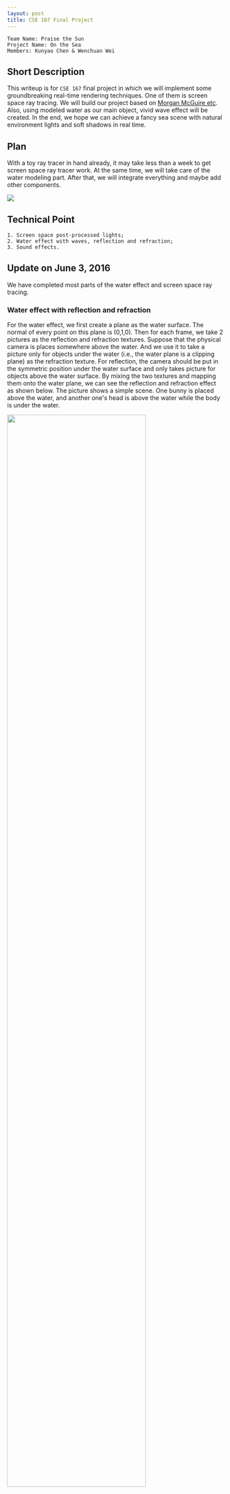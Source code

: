 ```yaml
---
layout: post
title: CSE 167 Final Project
---
```

    Team Name: Praise the Sun
    Project Name: On the Sea
    Members: Kunyao Chen & Wenchuan Wei


## Short Description

This writeup is for `CSE 167` final project in which we will implement some groundbreaking real-time rendering techniques. One of them is screen space ray tracing. We will build our project based on [Morgan McGuire etc](http://jcgt.org/published/0003/04/04/). Also, using modeled water as our main object, vivid wave effect will be created. In the end, we hope we can achieve a fancy sea scene with natural environment lights and soft shadows in real time.

## Plan

With a toy ray tracer in hand already, it may take less than a week to get screen space ray tracer work. At the same time, we will take care of the water modeling part. After that, we will integrate everything and maybe add other components.

<img src="../img5/rt.jpg">

## Technical Point

    1. Screen space post-processed lights;
    2. Water effect with waves, reflection and refraction;
    3. Sound effects.

## Update on June 3, 2016
We have completed most parts of the water effect and screen space ray tracing. 

### Water effect with reflection and refraction

For the water effect, we first create a plane as the water surface. The normal of every point on this plane is (0,1,0). Then for each frame, we take 2 pictures as the reflection and refraction textures. 
Suppose that the physical camera is places somewhere above the water. And we use it to take a picture only for objects under the water (i.e., the water plane is a clipping plane) as the refraction texture.
For reflection, the camera should be put in the symmetric position under the water surface and only takes picture for objects above the water surface. By mixing the two textures and mapping them onto the water plane, we can see the reflection and refraction effect as shown below.
The picture shows a simple scene. One bunny is placed above the water, and another one's head is above the water while the body is under the water.

<img src="../img5/water1.jpg" width="80%" height="80%" style="display:inline"/>

### Ripples on the water surface

To make the water more realistic, we want to add some ripples on the water surface. We used a dudv map to realize ripples. Using the red and green components of dudv map as offsets, we can distort the pixels of the reflection and refraction textures. The water surface with ripples is shown below.

<img src="../img5/water2.jpg" width="80%" height="80%" style="display:inline"/>

### Screen space ray tracing

It could save much time to trace ray in screen space. We choose to build up everything in fragment shader, so the procedure is just like in deferred shading: we save world space normal, position, diffuse color, depth for every pixel in a buffer in the first pass. Then do the ray tracing in screen space in the second pass. The biggest issues are as following: 1. There is no simple proportional relationship between camera space cooridnates and screen space cooridnates. The reuslt in [Morgan McGuire's paper](http://jcgt.org/published/0003/04/04/) is not quite accurate. 2. There is an aliasing problem as sample rate of depth buffer is limited. We have to carefully choose `bias` and  `zThickness` to make it right.

We test the result with a simple scene(floor, bunny and a mirror). As we can see, although there is still some aliasings when the angle between view direction and normal is large, also, the bunny in the mirror is sort of blurred, the overall result is quite satisfying. As we focus on real time application, the artifect is enduarable.

![](../img5/bunnyInTheMirror.gif)

## Update on June 6, 2016

    Note: We change our Team name to PTS, 
          and project name to "Bunny and Water" 

## The following shows all the technical features of our final project.

(1) Water effect with reflection and refraction

In the following screenshot, head of the bunny is above the water and the body is under the water. You can see both the reflection and refractions, as well as the ripples.

<img src="../img5/water_final.PNG" width="80%" height="80%" style="display:inline"/>

We also use a normal map on the water surface, which enables specular highlight on the water surface.

<img src="../img5/water_final_light.PNG" width="80%" height="80%" style="display:inline"/>

(2) Screen Space Ray Tracing

With ray tracing, we can implement fancier environment mapping. As you can see in the screen shot, bunny can map floor texture and the other bunny, floor can reflect those bunnies.

<img src="../img5/1.PNG" width="80%" height="80%" style="display:inline"/>
<img src="../img5/2.PNG" width="80%" height="80%" style="display:inline"/>

In addition, we can obtain shadows: 
<img src="../img5/3.PNG" width="80%" height="80%" style="display:inline"/>

Better than shadow mapping, using ray cones, we can achieve soft shadows:
<img src="../img5/4.PNG" width="80%" height="80%" style="display:inline"/>

## For more detail, please see: [our short video](https://www.youtube.com/watch?v=TyTje1frdk0)











